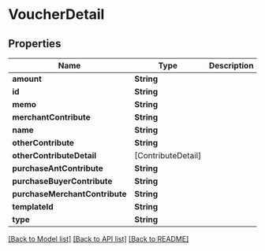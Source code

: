 # VoucherDetail

## Properties
Name | Type | Description | Notes
------------ | ------------- | ------------- | -------------
**amount** | **String** |  | [optional] 
**id** | **String** |  | [optional] 
**memo** | **String** |  | [optional] 
**merchantContribute** | **String** |  | [optional] 
**name** | **String** |  | [optional] 
**otherContribute** | **String** |  | [optional] 
**otherContributeDetail** | [ContributeDetail] |  | [optional] 
**purchaseAntContribute** | **String** |  | [optional] 
**purchaseBuyerContribute** | **String** |  | [optional] 
**purchaseMerchantContribute** | **String** |  | [optional] 
**templateId** | **String** |  | [optional] 
**type** | **String** |  | [optional] 

[[Back to Model list]](../README.md#documentation-for-models) [[Back to API list]](../README.md#documentation-for-api-endpoints) [[Back to README]](../README.md)


